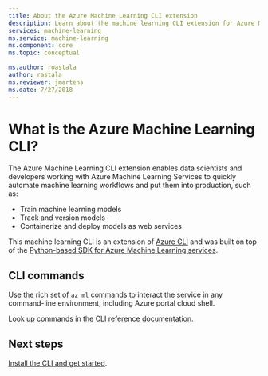 ```yaml
---
title: About the Azure Machine Learning CLI extension
description: Learn about the machine learning CLI extension for Azure Machine Learning. 
services: machine-learning
ms.service: machine-learning
ms.component: core
ms.topic: conceptual

ms.author: roastala
author: rastala
ms.reviewer: jmartens
ms.date: 7/27/2018
---
```

# What is the Azure Machine Learning CLI?

The Azure Machine Learning CLI extension enables data scientists and developers working with Azure Machine Learning Services to quickly automate machine learning workflows and put them into production, such as:
+ Train machine learning models
+ Track and version models
+ Containerize and deploy models as web services

This machine learning CLI is an extension of [Azure CLI](https://docs.microsoft.com/cli/azure/?view=azure-cli-latest) and was built on top of the [Python-based SDK for Azure Machine Learning services](reference-azure-machine-learning-sdk.md).

## CLI commands 

Use the rich set of `az ml` commands to interact the service in any command-line environment, including Azure portal cloud shell.  

Look up commands in [the CLI reference documentation]().

## Next steps

[Install the CLI and get started](quickstart-get-started-with-cli.md).